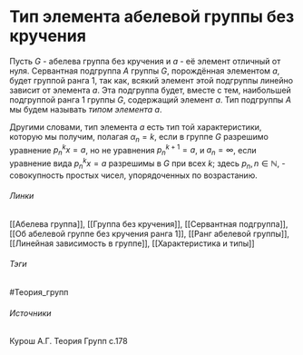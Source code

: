 # Тип элемента абелевой группы без кручения
Пусть $G$ - абелева группа без кручения и $a$ - её элемент отличный от нуля. Сервантная подгруппа $A$ группы $G$, порождённая элементом $a$, будет группой ранга 1, так как, всякий элемент этой подгруппы линейно зависит от элемента $a$. Эта подгруппа будет, вместе с тем, наибольшей подгруппой ранга 1 группы $G$, содержащий элемент $a$. Тип подгруппы $A$ мы будем называть *типом элемента $a$*.

Другими словами, тип элемента $a$ есть тип той характеристики, которую мы получим, полагая $\alpha_{n}=k$, если в группе $G$ разрешимо уравнение $p_{n}^{k}x=a$, но не уравнения $p_{n}^{k+1}=a$, и $a_{n}=\infty$, если уравнение вида $p_{n}^{k}x=a$ разрешимы в $G$ при всех $k$; здесь $p_{n},n\in\mathbb{N}$, - совокупность простых чисел, упорядоченных по возрастанию.

###### Линки
 [[Абелева группа]], [[Группа без кручения]], [[Сервантная подгруппа]], [[Об абелевой группе без кручения ранга 1]], [[Ранг абелевой группы]], [[Линейная зависимость в группе]], [[Характеристика и типы]]
###### Тэги
 #Теория_групп 
###### Источники
 Курош А.Г. Теория Групп с.178